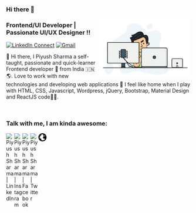 ### Hi there 👋



<a target="_blank" href="https://piyush10.herokuapp.com"><img width="250" align="right"
        src="https://github.com/piyushsharma10/piyushsharma10/blob/9beeb2b1d2b06d9dcb446e22efa5a68b852b9503/dev.gif"></a>

### Frontend/UI Developer | Passionate UI/UX Designer !!

[![LinkedIn
Connect](https://img.shields.io/badge/%20-Connect-black?color=14171A&labelColor=212121&logo=linkedin&logoColor=ffcc80)][linkedin]
[![Gmail](https://img.shields.io/badge/%20-Send%20Mail-black?color=14171A&labelColor=ef5350&logo=gmail&logoColor=ffffff)](mailto:psharma902@gmail.com?subject=From%20GitHub&cc=psharma902@gmail.com&body=Hi,%20there.%20Found%20you%20from%20GitHub.)

👋 Hi there, I Piyush Sharma a self-taught, passionate and quick-learner Frontend developer 🚀 from India 🇮🇳 🌎. Love to work with new technologies and developing web applications 🔭 I feel like home when I play with HTML, CSS, Javascript, Wordpress, jQuery, Bootstrap, Material Design and ReactJS code🌱🚀.

<br />

### Talk with me, I am kinda awesome:

[<img align="left" alt="Piyush Sharma | LinkedIn" width="22px" target="_blank"
    src="https://cdn.jsdelivr.net/npm/simple-icons@v3/icons/linkedin.svg" />][linkedin]
[<img align="left" alt="Piyush Sharma | Instagram" width="22px"
    src="https://cdn.jsdelivr.net/npm/simple-icons@v3/icons/instagram.svg" />][instagram]
[<img align="left" alt="Piyush Sharma | Facebook" width="22px"
    src="https://cdn.jsdelivr.net/npm/simple-icons@v3/icons/facebook.svg" />][facebook]
[<img align="left" alt="Piyush Sharma | Twitter" width="22px"
    src="https://cdn.jsdelivr.net/npm/simple-icons@v3/icons/twitter.svg" />][twitter]
[<img align="left" alt="Piyush Sharma" width="22px"
    target="_blank" src="https://raw.githubusercontent.com/iconic/open-iconic/master/svg/globe.svg" />][website]

<br />

[linkedin]: https://www.linkedin.com/in/piyu1710
[instagram]: https://www.instagram.com/piyu1017/
[facebook]: https://www.facebook.com/piyu1710
[twitter]: https://twitter.com/psharma902
[website]: https://piyush10.herokuapp.com
<!--
**piyushsharma10/piyushsharma10** is a ✨ _special_ ✨ repository because its `README.md` (this file) appears on your GitHub profile.

Here are some ideas to get you started:

- 🔭 I’m currently working on ...
- 🌱 I’m currently learning ...
- 👯 I’m looking to collaborate on ...
- 🤔 I’m looking for help with ...
- 💬 Ask me about ...
- 📫 How to reach me: ...
- 😄 Pronouns: ...
- ⚡ Fun fact: ...
-->
